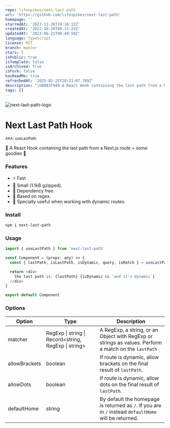 ```yaml
---
repo: lifespikes/next-last-path
url: 'https://github.com/lifespikes/next-last-path'
homepage: ''
starredAt: '2022-11-26T19:10:12Z'
createdAt: '2022-10-26T09:13:23Z'
updatedAt: '2023-06-21T00:48:50Z'
language: TypeScript
license: MIT
branch: master
stars: 5
isPublic: true
isTemplate: false
isArchived: true
isFork: false
hasReadMe: true
refreshedAt: '2025-02-25T20:21:07.789Z'
description: "\U0001F949 A React Hook containing the last path from a Next.js route + some goodies \U0001F381"
tags: []
---
```


![next-last-path-logo](https://user-images.githubusercontent.com/71573508/198857935-7b1a6bde-acaa-42ee-8382-669459ea4dd3.png)

# Next Last Path Hook 

<sub>AKA: useLastPath</sub> 

🥉 A React Hook containing the last path from a Next.js route + some goodies 🎁

### Features

- ⚡️ Fast
- 🧩 Small (1.1kB gzipped).
- 🥶 Dependency free.
- 🧪 Based on regex. 
- 🧨 Specially useful when working with dynamic routes.

### Install

```bash
npm i next-last-path
```

### Usage

```js
import { useLastPath } from 'next-last-path'

const Component = (props: any) => {
  const { lastPath, isLastPath, isDynamic, query, isMatch } = useLastPath()

  return <div>
    the last path is: {lastPath} {isDynamic && `and it's dynamic`}
  </div>
}

export default Component
```

### Options

| Option        | Type                                                 | Description                                                                                           |
|---------------|------------------------------------------------------|-------------------------------------------------------------------------------------------------------|
| matcher       | RegExp \| string \| Record<string, RegExp \| string> | A RegExp, a string, or an Object with RegExp or strings as values. Perform a match on the `lastPath`  |
| allowBrackets | boolean                                              | If route is dynamic, allow brackets on the final result of `lastPath`.                                |
| allowDots     | boolean                                              | If route is dynamic, allow dots on the final result of `lastPath`.                                    |
| defaultHome   | string                                               | By default the homepage is returned as `/`. If you are in `/` instead `defaultHome` will be returned. |
